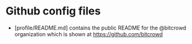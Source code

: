 # Github config files

- [profile/README.md] contains the public README for the @bitcrowd organization which is shown at https://github.com/bitcrowd
